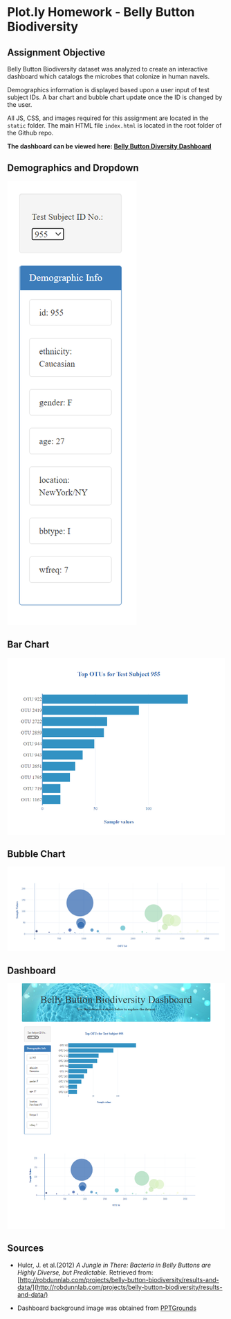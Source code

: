 # Plot.ly Homework - Belly Button Biodiversity

## Assignment Objective

Belly Button Biodiversity dataset was analyzed to create an interactive dashboard which catalogs the microbes that colonize in human navels. 

Demographics information is displayed based upon a user input of test subject IDs. A bar chart and bubble chart update once the ID is changed by the user.

All JS, CSS, and images required for this assignment are located in the `static` folder. The main HTML file `index.html` is located in the root folder of the Github repo.

**The dashboard can be viewed here: <a href="https://samuelje.github.io/plotly-challenge/" target="_blank">Belly Button Diversity Dashboard</a>**

## Demographics and Dropdown

  ![Demographics and Dropdown](static/images/DemographicsDropDown.PNG)

## Bar Chart

  ![Bar Chart](static/images/BarChart.PNG)

## Bubble Chart

  ![Bubble Chart](static/images/BubbleChart.PNG)

## Dashboard

  ![Dashboard](static/images/Dashboard.PNG)

## Sources

* Hulcr, J. et al.(2012) _A Jungle in There: Bacteria in Belly Buttons are Highly Diverse, but Predictable_. Retrieved from: [http://robdunnlab.com/projects/belly-button-biodiversity/results-and-data/](http://robdunnlab.com/projects/belly-button-biodiversity/results-and-data/)

* Dashboard background image was obtained from [PPTGrounds](https://www.pptgrounds.com/3d/9777-biological-3d-backgrounds)
